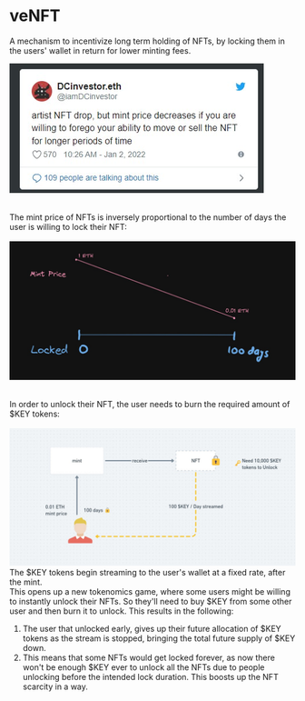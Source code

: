 # veNFT

A mechanism to incentivize long term holding of NFTs, by locking them in the users' wallet in return for lower minting fees.

<a href="https://twitter.com/iamDCinvestor/status/1477504094575210497"><img src="./.github/tweet.jpg" /></a>

<br />
The mint price of NFTs is inversely proportional to the number of days the user is willing to lock their NFT:<br /><br />
<img src="./.github/flow1.jpg" />
<br /><br />

In order to unlock their NFT, the user needs to burn the required amount of $KEY tokens:
<br /><br />
<img src="./.github/flow2.jpg" />
<br />
The $KEY tokens begin streaming to the user's wallet at a fixed rate, after the mint.
<br />
This opens up a new tokenomics game, where some users might be willing to instantly unlock their NFTs. So they'll need to buy $KEY from some other user and then burn it to unlock.
This results in the following:

1. The user that unlocked early, gives up their future allocation of $KEY tokens as the stream is stopped, bringing the total future supply of $KEY down.
2. This means that some NFTs would get locked forever, as now there won't be enough $KEY ever to unlock all the NFTs due to people unlocking before the intended lock duration.
   This boosts up the NFT scarcity in a way.
